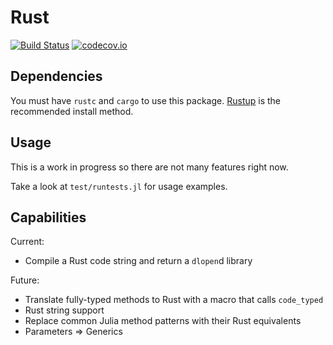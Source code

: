 # Rust

[![Build Status](https://travis-ci.org/iamed2/Rust.jl.svg?branch=master)](https://travis-ci.org/iamed2/Rust.jl)
[![codecov.io](http://codecov.io/github/iamed2/Rust.jl/coverage.svg?branch=master)](http://codecov.io/github/iamed2/Rust.jl?branch=master)


## Dependencies

You must have `rustc` and `cargo` to use this package.
[Rustup](https://www.rustup.rs/) is the recommended install method.

## Usage

This is a work in progress so there are not many features right now.

Take a look at `test/runtests.jl` for usage examples.

## Capabilities

Current:
- Compile a Rust code string and return a `dlopen`d library

Future:
- Translate fully-typed methods to Rust with a macro that calls `code_typed`
- Rust string support
- Replace common Julia method patterns with their Rust equivalents
- Parameters => Generics
